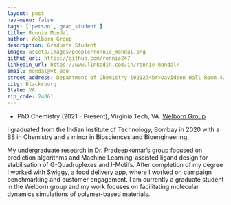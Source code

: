 ```yaml
---
layout: post
nav-menu: false
tags: ['person','grad_student']
title: Ronnie Mondal 
author: Welborn Group
description: Graduate Student
image: assets/images/people/ronnie_mondal.png
github_url: https://github.com/ronnie247
linkedin_url: https://www.linkedin.com/in/ronnie-mondal/
email: mondal@vt.edu 
street_address: Department of Chemistry (0212)<br>Davidson Hall Room 420<br>1040 Drillfield Drive
city: Blacksburg
State: VA
zip_code: 24061
---
```


- PhD Chemistry (2021 - Present), Virginia Tech, VA. <a href="http://www.valeriewelborn.com/">Welborn Group</a>

I graduated from the Indian Institute of Technology, Bombay in 2020 with a BS in Chemistry and a minor in Biosciences and Bioengineering.

My undergraduate research in Dr. Pradeepkumar’s group focused on prediction algorithms and Machine Learning-assisted ligand design for stabilisation of G-Quadruplexes and I-Motifs. After completion of my degree I worked with Swiggy, a food delivery app, where I worked on campaign benchmarking and customer engagement. I am currently a graduate student in the Welborn group and my work focuses on facilitating molecular dynamics simulations of polymer-based materials.
